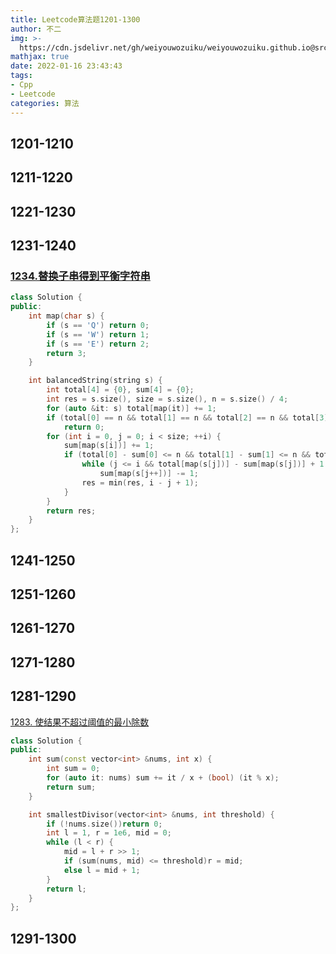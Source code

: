 ```yaml
---
title: Leetcode算法题1201-1300
author: 不二
img: >-
  https://cdn.jsdelivr.net/gh/weiyouwozuiku/weiyouwozuiku.github.io@src/source/_posts/PageImg/算法/Leetcode算法题1201-1300.jpeg
mathjax: true
date: 2022-01-16 23:43:43
tags: 
- Cpp
- Leetcode
categories: 算法
---
```


## 1201-1210
## 1211-1220
## 1221-1230
## 1231-1240

### [1234.替换子串得到平衡字符串](https://leetcode.cn/problems/replace-the-substring-for-balanced-string/description/)

```cpp
class Solution {
public:
    int map(char s) {
        if (s == 'Q') return 0;
        if (s == 'W') return 1;
        if (s == 'E') return 2;
        return 3;
    }

    int balancedString(string s) {
        int total[4] = {0}, sum[4] = {0};
        int res = s.size(), size = s.size(), n = s.size() / 4;
        for (auto &it: s) total[map(it)] += 1;
        if (total[0] == n && total[1] == n && total[2] == n && total[3] == n)
            return 0;
        for (int i = 0, j = 0; i < size; ++i) {
            sum[map(s[i])] += 1;
            if (total[0] - sum[0] <= n && total[1] - sum[1] <= n && total[2] - sum[2] <= n && total[3] - sum[3] <= n) {
                while (j <= i && total[map(s[j])] - sum[map(s[j])] + 1 <= n)
                    sum[map(s[j++])] -= 1;
                res = min(res, i - j + 1);
            }
        }
        return res;
    }
};
```



## 1241-1250

## 1251-1260
## 1261-1270
## 1271-1280
## 1281-1290

[1283. 使结果不超过阈值的最小除数](https://leetcode.cn/problems/find-the-smallest-divisor-given-a-threshold/)

```cpp
class Solution {
public:
    int sum(const vector<int> &nums, int x) {
        int sum = 0;
        for (auto it: nums) sum += it / x + (bool) (it % x);
        return sum;
    }

    int smallestDivisor(vector<int> &nums, int threshold) {
        if (!nums.size())return 0;
        int l = 1, r = 1e6, mid = 0;
        while (l < r) {
            mid = l + r >> 1;
            if (sum(nums, mid) <= threshold)r = mid;
            else l = mid + 1;
        }
        return l;
    }
};
```



## 1291-1300
